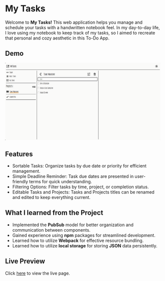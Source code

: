 # My Tasks

Welcome to **My Tasks!** This web application helps you manage and schedule your tasks with a handwritten notebook feel. In my day-to-day life, I love using my notebook to keep track of my tasks, so I aimed to recreate that personal and cozy aesthetic in this To-Do App.

## Demo

![Application Demo](./gallery/my-tasks-demo.gif)

## Features

- Sortable Tasks: Organize tasks by due date or priority for efficient management.
- Simple Deadline Reminder: Task due dates are presented in user-friendly terms for quick understanding.
- Filtering Options: Filter tasks by time, project, or completion status.
- Editable Tasks and Projects: Tasks and Projects titles can be renamed and edited to keep everything current.

## What I learned from the Project

- Implemented the **PubSub** model for better organization and communication between components.
- Gained experience using **npm** packages for streamlined development.
- Learned how to utilize **Webpack** for effective resource bundling.
- Learned how to utilize **local storage** for storing **JSON** data persistently.

## Live Preview

Click [here](https://zukurai-kushal.github.io/to-do/) to view the live page.
